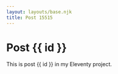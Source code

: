 ```yaml
---
layout: layouts/base.njk
title: Post 15515
---
```


# Post {{ id }}

This is post {{ id }} in my Eleventy project.
